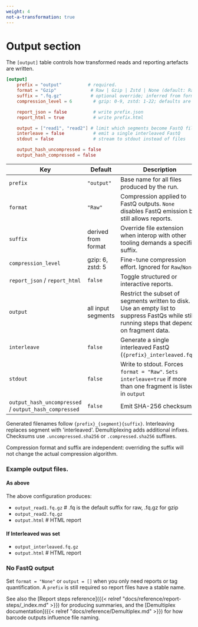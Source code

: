 ```yaml
---
weight: 4
not-a-transformation: true
---
```


# Output section

The `[output]` table controls how transformed reads and reporting artefacts are written.

```toml
[output]
    prefix = "output"          # required.
    format = "Gzip"             # Raw | Gzip | Zstd | None (default: Raw)
    suffix = ".fq.gz"           # optional override; inferred from format when omitted
    compression_level = 6        # gzip: 0-9, zstd: 1-22; defaults are gzip=6, zstd=5

    report_json = false          # write prefix.json
    report_html = true           # write prefix.html

    output = ["read1", "read2"] # limit which segments become FastQ files
    interleave = false           # emit a single interleaved FastQ
    stdout = false               # stream to stdout instead of files

    output_hash_uncompressed = false
    output_hash_compressed = false
```

| Key                     | Default | Description |
|-------------------------|---------|-------------|
| `prefix`                | `"output"` | Base name for all files produced by the run. |
| `format`                | `"Raw"` | Compression applied to FastQ outputs. `None` disables FastQ emission but still allows reports. |
| `suffix`                | derived from format | Override file extension when interop with other tooling demands a specific suffix. |
| `compression_level`     | gzip: 6, zstd: 5 | Fine-tune compression effort. Ignored for `Raw`/`None`. |
| `report_json` / `report_html` | `false` | Toggle structured or interactive reports. |
| `output`                | all input segments | Restrict the subset of segments written to disk. Use an empty list to suppress FastQs while still running steps that depend on fragment data. |
| `interleave`            | `false` | Generate a single interleaved FastQ (`{prefix}_interleaved.fq*`).|
| `stdout`                | `false` | Write to stdout. Forces `format = "Raw"`. `Sets interleave=true` if more than one fragment is listed in `output`|
| `output_hash_uncompressed` / `output_hash_compressed` | `false` | Emit SHA-256 checksums. |

Generated filenames follow `{prefix}_{segment}{suffix}`. Interleaving replaces segment with 'interleaved'. Demultiplexing adds additional infixes. Checksums use `.uncompressed.sha256` or `.compressed.sha256` suffixes.

Compression format and suffix are independent: overriding the suffix will not change the actual compression algorithm. 

### Example output files.

#### As above
The above configuration produces:
- `output_read1.fq.gz` # .fq is the default suffix for raw, .fq.gz for gzip
- `output_read2.fq.gz`
- `output.html` # HTML report

#### If Interleaved was set
- `output_interleaved.fq.gz` 
- `output.html` # HTML report

### No FastQ output

Set `format = "None"` or `output = []`  when you only need reports or tag quantification. A `prefix` is still required so report files have a stable name.

See also the [Report steps reference]({{< relref "docs/reference/report-steps/_index.md" >}}) for producing summaries, and the [Demultiplex documentation]({{< relref "docs/reference/Demultiplex.md" >}}) for how barcode outputs influence file naming.
